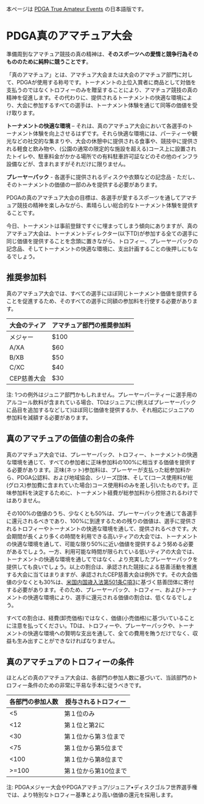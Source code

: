 本ページは
[PDGA True Amateur Events](https://www.pdga.com/td/true-amateur)
の日本語版です。

# PDGA真のアマチュア大会

準備周到なアマチュア競技の真の精神は、**そのスポーツへの愛情と競争行為そのもののために純粋に競うことです**。

「真のアマチュア」とは、アマチュア大会または大会のアマチュア部門に対して、PDGAが使用する称号です。トーナメントの上位入賞者に商品として対価を支払うのではなくトロフィーのみを贈呈することにより、アマチュア競技の真の精神を促進します。その代わりに、提供されるトーナメントの快適な環境により、大会に参加するすべての選手は、トーナメント体験を通じて同等の価値を受け取ります。

**トーナメントの快適な環境** – それは、真のアマチュア大会において各選手のトーナメント体験を向上させるはずです。それら快適な環境には、パーティーや観光などの社交的な集まりや、大会の休憩中に提供される食事や、競技中に提供される軽食と飲み物や、(公園の通常の限定的な施設を超える)コース上に設置されたトイレや、駐車料金がかかる場所での有料駐車許可証などのその他のインフラ設備などが、含まれますがそれだけに限りません。

**プレーヤーパック** - 各選手に提供されるディスクや衣類などの記念品 - ただし、そのトーナメントの価値の一部のみを提供する必要があります。

PDGAの真のアマチュア大会の目標は、各選手が愛するスポーツを通してアマチュア競技の精神を楽しみながら、素晴らしい総合的なトーナメント体験を提供することです。

今日、トーナメントは事前登録ですぐに埋まってしまう傾向にありますが、真のアマチュア大会は、トーナメントディレクター(以下TD)が参加する全ての選手に同じ価値を提供することを念頭に置きながら、トロフィー、プレーヤーパックの記念品、そしてトーナメントの快適な環境に、支出計画することの後押しにもなるでしょう。

## 推奨参加料

真のアマチュア大会では、すべての選手にほぼ同じトーナメント価値を提供することを促進するため、そのすべての選手に同額の参加料を行使する必要があります。

| 大会のティア | アマチュア部門の推奨参加料 |
|------------|------------------------|
| メジャー | $100 |
| A/XA |	$60 |
| B/XB |	$50 |
| C/XC |	$40 |
| CEP慈善大会 |	$30 |

注: 1つの例外はジュニア部門かもしれません。プレーヤーパーティーに選手用のアルコール飲料が含まれている場合、TDはジュニアに(例えばプレーヤーパックに品目を追加するなどして)ほぼ同じ価値を提供するか、それ相応にジュニアの参加料を減額する必要があります。

## 真のアマチュアの価値の割合の条件

真のアマチュア大会では、プレーヤーパック、トロフィー、トーナメントの快適な環境を通じて、すべての参加者に正味参加料の100%に相当する価値を提供する必要があります。正味(ネット)参加料は、プレーヤーが支払った総参加料から、PDGA公認料、および地域協会、シリーズ団体、そして(コース使用料が総(グロス)参加費に含まれていた場合)コース使用料のみを差し引いたものです。正味参加料を決定するために、トーナメント経費が総参加料から控除されるわけではありません。

その100%の価値のうち、少なくとも50%は、プレーヤーパックを通じて各選手に還元されるべきであり、100%に到達するための残りの価値は、選手に提供されるトロフィーやトーナメントの快適な環境を通して、提供されるべきです。大会期間が長くより多くの時間を利用できる高いティアの大会では、トーナメントの快適な環境を通して、可能な限り50%に近い価値を提供するよう努める必要があるでしょう。一方、利用可能な時間が限られている低いティアの大会では、トーナメントの快適な環境を通してではなく、より充実したプレーヤーパックを提供しても良いでしょう。以上の割合は、承認された競技による慈善活動を推進する大会に当てはまりますが、承認されたCEP慈善大会は例外です。その大会価値の少なくとも30%は、[米国内国歳入法第501条C項3](https://ja.wikipedia.org/wiki/501(c)団体)に基づく慈善団体に寄付する必要があります。そのため、プレーヤーパック、トロフィー、およびトーナメントの快適な環境により、選手に還元される価値の割合は、低くなるでしょう。

すべての割合は、経費(卸売価格)ではなく、価値(小売価格)に基づいていることに注意を払ってください。TDは、トロフィーや、プレーヤーパックや、トーナメントの快適な環境への賢明な支出を通して、全ての費用を賄うだけでなく、収益も生み出すことができなければなりません。

## 真のアマチュアのトロフィーの条件

ほとんどの真のアマチュア大会は、各部門の参加人数に基づいて、当該部門のトロフィー条件のための非常に平易な手本に従うべきです。

| 各部門の参加人数 |	授与されるトロフィー |
|---|---|
| <5 |	第１位のみ
| <12 |	第１位と第2に
| <30 |	第１位から第３位まで
| <75 |	第１位から第5位まで
| <100 |	第１位から第8位まで
| >=100 |	第１位から第10位まで

注: PDGAメジャー大会やPDGAアマチュア/ジュニア•ディスクゴルフ世界選手権では、より特別なトロフィー基準とより高い価値の還元を採用します。